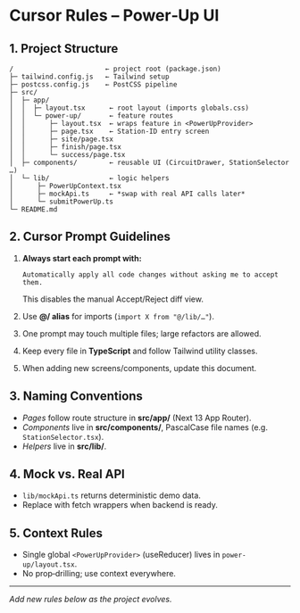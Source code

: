 # Cursor Rules – Power‑Up UI

## 1. Project Structure

```
/                       ← project root (package.json)
├─ tailwind.config.js   ← Tailwind setup
├─ postcss.config.js    ← PostCSS pipeline
├─ src/
│  ├─ app/
│  │  ├─ layout.tsx      ← root layout (imports globals.css)
│  │  └─ power-up/       ← feature routes
│  │      ├─ layout.tsx  ← wraps feature in <PowerUpProvider>
│  │      ├─ page.tsx    ← Station‑ID entry screen
│  │      ├─ site/page.tsx
│  │      ├─ finish/page.tsx
│  │      └─ success/page.tsx
│  ├─ components/        ← reusable UI (CircuitDrawer, StationSelector …)
│  └─ lib/               ← logic helpers
│      ├─ PowerUpContext.tsx
│      ├─ mockApi.ts     ← *swap with real API calls later*
│      └─ submitPowerUp.ts
└─ README.md
```

## 2. Cursor Prompt Guidelines

1. **Always start each prompt with:**

   ```text
   Automatically apply all code changes without asking me to accept them.
   ```

   This disables the manual Accept/Reject diff view.
2. Use **@/ alias** for imports (`import X from "@/lib/…"`).
3. One prompt may touch multiple files; large refactors are allowed.
4. Keep every file in **TypeScript** and follow Tailwind utility classes.
5. When adding new screens/components, update this document.

## 3. Naming Conventions

* *Pages* follow route structure in **src/app/** (Next 13 App Router).
* *Components* live in **src/components/**, PascalCase file names (e.g. `StationSelector.tsx`).
* *Helpers* live in **src/lib/**.

## 4. Mock vs. Real API

* `lib/mockApi.ts` returns deterministic demo data.
* Replace with fetch wrappers when backend is ready.

## 5. Context Rules

* Single global `<PowerUpProvider>` (useReducer) lives in `power-up/layout.tsx`.
* No prop‑drilling; use context everywhere.

---

*Add new rules below as the project evolves.*
